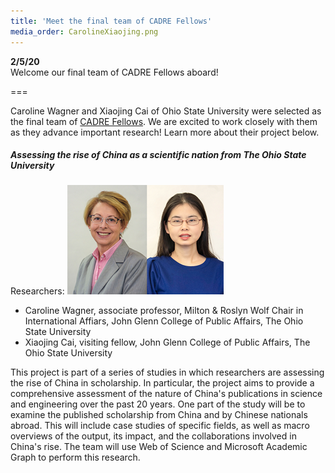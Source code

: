 ```yaml
---
title: 'Meet the final team of CADRE Fellows'
media_order: CarolineXiaojing.png
---
```


**2/5/20**  
Welcome our final team of CADRE Fellows aboard!

===

Caroline Wagner and Xiaojing Cai of Ohio State University were selected as the final team of [CADRE Fellows](https://cadre.iu.edu/work-with-us/cadre-fellowship). We are excited to work closely with them as they advance important research! Learn more about their project below.


##### **Assessing the rise of China as a scientific nation** from The Ohio State University #####

Researchers: ![Collection of two headshots for researchers listed below.](CarolineXiaojing.png?classes=float-right)

* Caroline Wagner, associate professor, Milton & Roslyn Wolf Chair in International Affiars, John Glenn College of Public Affairs, The Ohio State University
* Xiaojing Cai, visiting fellow, John Glenn College of Public Affairs, The Ohio State University 

This project is part of a series of studies in which researchers are assessing the rise of China in scholarship. In particular, the project aims to provide a comprehensive assessment of the nature of China's publications in science and engineering over the past 20 years. One part of the study will be to examine the published scholarship from China and by Chinese nationals abroad. This will include case studies of specific fields, as well as macro overviews of the output, its impact, and the collaborations involved in China's rise. The team will use Web of Science and Microsoft Academic Graph to perform this research.